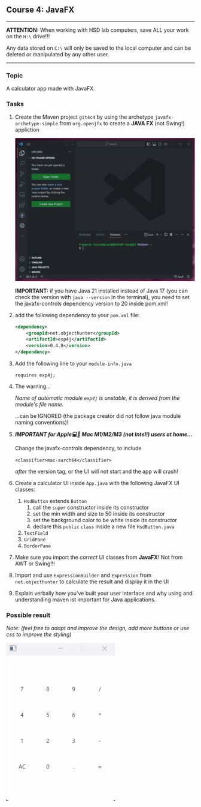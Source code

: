 ## Course 4: JavaFX
______

**ATTENTION:** When working with HSD lab computers, save ALL your work on the `H:\` drive!!!

Any data stored on `C:\` will only be saved to the local computer and can be deleted or manipulated by any other user. 
______


### Topic

A calculator app made with JavaFX.

### Tasks

1. Create the Maven project ```git4c4``` by using the archetype `javafx-archetype-simple` from `org.openjfx` to create a **JAVA FX** (not Swing!) appliction

    ![](../images/vscode_maven_java_app.gif)

    **IMPORTANT:** if you have Java 21 installed instead of Java 17 (you can check the version with `java --version` in the terminal),
   you need to set the javafx-controls dependency version to 20 inside pom.xml!

3. add the following dependency to your `pom.xml` file:
   
    ```xml
    <dependency>
        <groupId>net.objecthunter</groupId>
        <artifactId>exp4j</artifactId>
        <version>0.4.8</version>
    </dependency>
    ```
4. Add the following line to your `module-info.java`

    ```
    requires exp4j;
    ```
    
5. The warning...

    *Name of automatic module `exp4j` is unstable, it is derived from the module's file name.*
  
   ...can be IGNORED (the package creator did not follow java module naming conventions)!

6. ***IMPORTANT for Apple💻🍎 Mac M1/M2/M3 (not Intel!) users at home...***

   Change the javafx-controls dependency, to include

   `<classifier>mac-aarch64</classifier>`

   *after* the version tag, or the UI will not start and the app will crash!
    
7. Create a calculator UI inside `App.java` with the following JavaFX UI classes:
   1. `HsdButton` extends `Button`
      1. call the `super` constructor inside its constructor
      2. set the min width and size to 50 inside its constructor
      3. set the background color to be white inside its constructor
      4. declare this `public` `class` inside a new file `HsdButton.java`
   2. `TextField`
   3. `GridPane`
   4. `BorderPane`
8. Make sure you import the *correct* UI classes from **JavaFX**! Not from AWT or Swing!!!
9. Import and use `ExpressionBuilder` and `Expression` from `net.objecthunter` to calculate the result and display it in the UI
10. Explain verbally how you've built your user interface and why using and understanding maven ist important for Java applications.

### Possible result

*Note: (feel free to adapt and improve the design, add more buttons or use css to improve the styling)*

![](../images/calc.gif)
